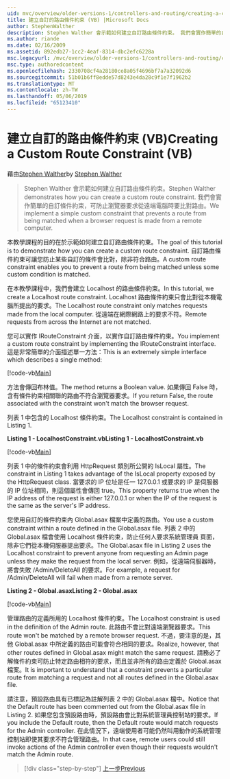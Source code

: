 ```yaml
---
uid: mvc/overview/older-versions-1/controllers-and-routing/creating-a-custom-route-constraint-vb
title: 建立自訂的路由條件約束 (VB) |Microsoft Docs
author: StephenWalther
description: Stephen Walther 會示範如何建立自訂路由條件約束。 我們會實作簡單的自訂條件約束可以防止路由比對 w...
ms.author: riande
ms.date: 02/16/2009
ms.assetid: 892edb27-1cc2-4eaf-8314-dbc2efc6228a
msc.legacyurl: /mvc/overview/older-versions-1/controllers-and-routing/creating-a-custom-route-constraint-vb
msc.type: authoredcontent
ms.openlocfilehash: 2330708cf4a28180ce8a05f4696bf7a7a32092d6
ms.sourcegitcommit: 51b01b6ff8edde57d8243e4da28c9f1e7f1962b2
ms.translationtype: MT
ms.contentlocale: zh-TW
ms.lasthandoff: 05/06/2019
ms.locfileid: "65123410"
---
```

# <a name="creating-a-custom-route-constraint-vb"></a><span data-ttu-id="a653b-104">建立自訂的路由條件約束 (VB)</span><span class="sxs-lookup"><span data-stu-id="a653b-104">Creating a Custom Route Constraint (VB)</span></span>

<span data-ttu-id="a653b-105">藉由[Stephen Walther](https://github.com/StephenWalther)</span><span class="sxs-lookup"><span data-stu-id="a653b-105">by [Stephen Walther](https://github.com/StephenWalther)</span></span>

> <span data-ttu-id="a653b-106">Stephen Walther 會示範如何建立自訂路由條件約束。</span><span class="sxs-lookup"><span data-stu-id="a653b-106">Stephen Walther demonstrates how you can create a custom route constraint.</span></span> <span data-ttu-id="a653b-107">我們會實作簡單的自訂條件約束，可防止瀏覽器要求從遠端電腦時要比對路由。</span><span class="sxs-lookup"><span data-stu-id="a653b-107">We implement a simple custom constraint that prevents a route from being matched when a browser request is made from a remote computer.</span></span>

<span data-ttu-id="a653b-108">本教學課程的目的在於示範如何建立自訂路由條件約束。</span><span class="sxs-lookup"><span data-stu-id="a653b-108">The goal of this tutorial is to demonstrate how you can create a custom route constraint.</span></span> <span data-ttu-id="a653b-109">自訂路由條件約束可讓您防止某些自訂的條件會比對，除非符合路由。</span><span class="sxs-lookup"><span data-stu-id="a653b-109">A custom route constraint enables you to prevent a route from being matched unless some custom condition is matched.</span></span>

<span data-ttu-id="a653b-110">在本教學課程中，我們會建立 Localhost 的路由條件約束。</span><span class="sxs-lookup"><span data-stu-id="a653b-110">In this tutorial, we create a Localhost route constraint.</span></span> <span data-ttu-id="a653b-111">Localhost 路由條件約束只會比對從本機電腦所提出的要求。</span><span class="sxs-lookup"><span data-stu-id="a653b-111">The Localhost route constraint only matches requests made from the local computer.</span></span> <span data-ttu-id="a653b-112">從遠端在網際網路上的要求不符。</span><span class="sxs-lookup"><span data-stu-id="a653b-112">Remote requests from across the Internet are not matched.</span></span>

<span data-ttu-id="a653b-113">您可以實作 IRouteConstraint 介面，以實作自訂路由條件約束。</span><span class="sxs-lookup"><span data-stu-id="a653b-113">You implement a custom route constraint by implementing the IRouteConstraint interface.</span></span> <span data-ttu-id="a653b-114">這是非常簡單的介面描述單一方法：</span><span class="sxs-lookup"><span data-stu-id="a653b-114">This is an extremely simple interface which describes a single method:</span></span>

[!code-vb[Main](creating-a-custom-route-constraint-vb/samples/sample1.vb)]

<span data-ttu-id="a653b-115">方法會傳回布林值。</span><span class="sxs-lookup"><span data-stu-id="a653b-115">The method returns a Boolean value.</span></span> <span data-ttu-id="a653b-116">如果傳回 False 時，含有條件約束相關聯的路由不符合瀏覽器要求。</span><span class="sxs-lookup"><span data-stu-id="a653b-116">If you return False, the route associated with the constraint won't match the browser request.</span></span>

<span data-ttu-id="a653b-117">列表 1 中包含的 Localhost 條件約束。</span><span class="sxs-lookup"><span data-stu-id="a653b-117">The Localhost constraint is contained in Listing 1.</span></span>

<span data-ttu-id="a653b-118">**Listing 1 - LocalhostConstraint.vb**</span><span class="sxs-lookup"><span data-stu-id="a653b-118">**Listing 1 - LocalhostConstraint.vb**</span></span>

[!code-vb[Main](creating-a-custom-route-constraint-vb/samples/sample2.vb)]

<span data-ttu-id="a653b-119">列表 1 中的條件約束會利用 HttpRequest 類別所公開的 IsLocal 屬性。</span><span class="sxs-lookup"><span data-stu-id="a653b-119">The constraint in Listing 1 takes advantage of the IsLocal property exposed by the HttpRequest class.</span></span> <span data-ttu-id="a653b-120">當要求的 IP 位址是任一 127.0.0.1 或要求的 IP 是伺服器的 IP 位址相同，則這個屬性會傳回 true。</span><span class="sxs-lookup"><span data-stu-id="a653b-120">This property returns true when the IP address of the request is either 127.0.0.1 or when the IP of the request is the same as the server's IP address.</span></span>

<span data-ttu-id="a653b-121">您使用自訂的條件約束內 Global.asax 檔案中定義的路由。</span><span class="sxs-lookup"><span data-stu-id="a653b-121">You use a custom constraint within a route defined in the Global.asax file.</span></span> <span data-ttu-id="a653b-122">列表 2 中的 Global.asax 檔會使用 Localhost 條件約束，防止任何人要求系統管理員 頁面，除非它們從本機伺服器提出要求。</span><span class="sxs-lookup"><span data-stu-id="a653b-122">The Global.asax file in Listing 2 uses the Localhost constraint to prevent anyone from requesting an Admin page unless they make the request from the local server.</span></span> <span data-ttu-id="a653b-123">例如，從遠端伺服器時，將會失敗 /Admin/DeleteAll 的要求。</span><span class="sxs-lookup"><span data-stu-id="a653b-123">For example, a request for /Admin/DeleteAll will fail when made from a remote server.</span></span>

<span data-ttu-id="a653b-124">**Listing 2 - Global.asax**</span><span class="sxs-lookup"><span data-stu-id="a653b-124">**Listing 2 - Global.asax**</span></span>

[!code-vb[Main](creating-a-custom-route-constraint-vb/samples/sample3.vb)]

<span data-ttu-id="a653b-125">管理路由的定義所用的 Localhost 條件約束。</span><span class="sxs-lookup"><span data-stu-id="a653b-125">The Localhost constraint is used in the definition of the Admin route.</span></span> <span data-ttu-id="a653b-126">此路由不會比對遠端瀏覽器要求。</span><span class="sxs-lookup"><span data-stu-id="a653b-126">This route won't be matched by a remote browser request.</span></span> <span data-ttu-id="a653b-127">不過，要注意的是，其他 Global.asax 中所定義的路由可能會符合相同的要求。</span><span class="sxs-lookup"><span data-stu-id="a653b-127">Realize, however, that other routes defined in Global.asax might match the same request.</span></span> <span data-ttu-id="a653b-128">請務必了解條件約束可防止特定路由相符的要求，而且並非所有的路由定義於 Global.asax 檔案。</span><span class="sxs-lookup"><span data-stu-id="a653b-128">It is important to understand that a constraint prevents a particular route from matching a request and not all routes defined in the Global.asax file.</span></span>

<span data-ttu-id="a653b-129">請注意，預設路由具有已標記為註解列表 2 中的 Global.asax 檔中。</span><span class="sxs-lookup"><span data-stu-id="a653b-129">Notice that the Default route has been commented out from the Global.asax file in Listing 2.</span></span> <span data-ttu-id="a653b-130">如果您包含預設路由時，預設路由會比對系統管理員控制站的要求。</span><span class="sxs-lookup"><span data-stu-id="a653b-130">If you include the Default route, then the Default route would match requests for the Admin controller.</span></span> <span data-ttu-id="a653b-131">在此情況下，遠端使用者可能仍然叫用動作的系統管理控制站即使其要求不符合管理路由。</span><span class="sxs-lookup"><span data-stu-id="a653b-131">In that case, remote users could still invoke actions of the Admin controller even though their requests wouldn't match the Admin route.</span></span>

> [!div class="step-by-step"]
> [<span data-ttu-id="a653b-132">上一步</span><span class="sxs-lookup"><span data-stu-id="a653b-132">Previous</span></span>](creating-a-route-constraint-vb.md)
